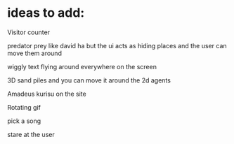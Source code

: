 # ideas to add:
Visitor counter

predator prey like david ha but the ui acts as hiding places and the user can move them around

wiggly text flying around everywhere on the screen

3D sand piles and you can move it around the 2d agents
 
Amadeus kurisu on the site

Rotating gif

pick a song

stare at the user


